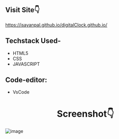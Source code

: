 ## Visit Site👇
https://isayanpal.github.io/digitalClock.github.io/

## Techstack Used-
- HTML5
- CSS
- JAVASCRIPT

## Code-editor:
- VsCode

<h1 align="center">Screenshot👇</h1>

![image](https://user-images.githubusercontent.com/102523492/200190221-6ef23b4c-ee91-4e51-9d9c-dfb4a61f8d84.png)

